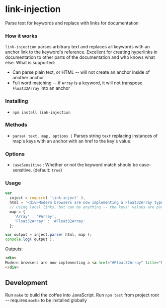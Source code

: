 link-injection
======
Parse text for keywords and replace with links for documentation

### How it works

`link-injection` parses arbitrary text and replaces all keywords with an anchor link to the keyword's reference. Excellent for creating hyperlinks in documentation to other parts of the documentation and who knows what else. What is supported:

* Can parse plain text, or HTML -- will not create an anchor inside of another anchor
* Full word matching -- if `Array` is a keyword, it will not transpose `Float32Array` into an anchor

### Installing

* `npm install link-injection`

### Methods

* `parse( text, map, options )` Parses string `text` replacing instances of map's keys with an anchor with an href to the key's value.

### Options

* `caseSensitive` : Whether or not the keyword match should be case-sensitive. (default: `true`)

### Usage

```javascript
var
  inject = require( 'link-inject' ),
  html = '<div>Modern browsers are now implementing a Float32Array type, which is a typed array version of an Array, except it only holds 32-bit floating point numbers. The <a href="#Float32Array">Float32Array</a> is frequently used in 3D WebGL applications and audio processing.</div>
  // Using local links, but can be anything -- the keys' values are put into the href attribute
  map = {
    'Array' : '#Array',
    'Float32Array' : '#Float32Array'
  };

var output = inject.parse( html, map );
console.log( output );
```

Outputs:
```html
<div>
Modern browsers are now implementing a <a href="#Float32Array" title="Float32Array">Float32Array</a> type, which is a typed array version of an <a href="#Array" title="Array">Array</a>, except it only holds 32-bit floating point numbers. The <a href="#Float32Array">Float32Array</a> is frequently used in 3D WebGL applications and audio processing.
</div>
```

Development
---

Run `make` to build the coffee into JavaScript. Run `npm test` from project root -- requires `mocha` to be installed globally
